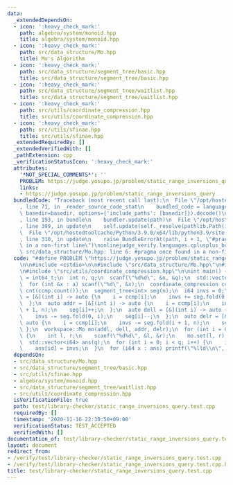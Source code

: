 ```yaml
---
data:
  _extendedDependsOn:
  - icon: ':heavy_check_mark:'
    path: algebra/system/monoid.hpp
    title: algebra/system/monoid.hpp
  - icon: ':heavy_check_mark:'
    path: src/data_structure/Mo.hpp
    title: Mo's Algorithm
  - icon: ':heavy_check_mark:'
    path: src/data_structure/segment_tree/basic.hpp
    title: src/data_structure/segment_tree/basic.hpp
  - icon: ':heavy_check_mark:'
    path: src/data_structure/segment_tree/waitlist.hpp
    title: src/data_structure/segment_tree/waitlist.hpp
  - icon: ':heavy_check_mark:'
    path: src/utils/coordinate_compression.hpp
    title: src/utils/coordinate_compression.hpp
  - icon: ':heavy_check_mark:'
    path: src/utils/sfinae.hpp
    title: src/utils/sfinae.hpp
  _extendedRequiredBy: []
  _extendedVerifiedWith: []
  _pathExtension: cpp
  _verificationStatusIcon: ':heavy_check_mark:'
  attributes:
    '*NOT_SPECIAL_COMMENTS*': ''
    PROBLEM: https://judge.yosupo.jp/problem/static_range_inversions_query
    links:
    - https://judge.yosupo.jp/problem/static_range_inversions_query
  bundledCode: "Traceback (most recent call last):\n  File \"/opt/hostedtoolcache/Python/3.9.0/x64/lib/python3.9/site-packages/onlinejudge_verify/documentation/build.py\"\
    , line 71, in _render_source_code_stat\n    bundled_code = language.bundle(stat.path,\
    \ basedir=basedir, options={'include_paths': [basedir]}).decode()\n  File \"/opt/hostedtoolcache/Python/3.9.0/x64/lib/python3.9/site-packages/onlinejudge_verify/languages/cplusplus.py\"\
    , line 193, in bundle\n    bundler.update(path)\n  File \"/opt/hostedtoolcache/Python/3.9.0/x64/lib/python3.9/site-packages/onlinejudge_verify/languages/cplusplus_bundle.py\"\
    , line 399, in update\n    self.update(self._resolve(pathlib.Path(included), included_from=path))\n\
    \  File \"/opt/hostedtoolcache/Python/3.9.0/x64/lib/python3.9/site-packages/onlinejudge_verify/languages/cplusplus_bundle.py\"\
    , line 310, in update\n    raise BundleErrorAt(path, i + 1, \"#pragma once found\
    \ in a non-first line\")\nonlinejudge_verify.languages.cplusplus_bundle.BundleErrorAt:\
    \ src/data_structure/Mo.hpp: line 6: #pragma once found in a non-first line\n"
  code: "#define PROBLEM \"https://judge.yosupo.jp/problem/static_range_inversions_query\"\
    \n\n#include <cstdio>\n\n#include \"src/data_structure/Mo.hpp\"\n#include \"src/data_structure/segment_tree/basic.hpp\"\
    \n#include \"src/utils/coordinate_compression.hpp\"\n\nint main() {\n  using i64\
    \ = int64_t;\n  int n, q;\n  scanf(\"%d%d\", &n, &q);\n  std::vector<int> a(n);\n\
    \  for (int &x : a) scanf(\"%d\", &x);\n  coordinate_compression ccmp(a);\n  std::vector<int>\
    \ cnt(ccmp.count());\n  segment_tree<int> seg(n);\n  i64 invs = 0;\n  auto addl\
    \ = [&](int i) -> auto {\n    i = ccmp[i];\n    invs += seg.fold(0, i);\n    seg[i]++;\n\
    \  };\n  auto addr = [&](int i) -> auto {\n    i = ccmp[i];\n    invs += seg.fold(i\
    \ + 1, n);\n    seg[i]++;\n  };\n  auto dell = [&](int i) -> auto {\n    i = ccmp[i];\n\
    \    invs -= seg.fold(0, i);\n    seg[i]--;\n  };\n  auto delr = [&](int i) ->\
    \ auto {\n    i = ccmp[i];\n    invs -= seg.fold(i + 1, n);\n    seg[i]--;\n \
    \ };\n  workspace::Mo mo(addl, dell, addr, delr);\n  for (int i = 0; i < q; i++)\
    \ {\n    int l, r;\n    scanf(\"%d%d\", &l, &r);\n    mo.set(l, r);\n  }\n  mo.make();\n\
    \  std::vector<i64> ans(q);\n  for (int i = 0; i < q; i++) {\n    int id = mo.process();\n\
    \    ans[id] = invs;\n  }\n  for (i64 x : ans) printf(\"%lld\\n\", x);\n}\n"
  dependsOn:
  - src/data_structure/Mo.hpp
  - src/data_structure/segment_tree/basic.hpp
  - src/utils/sfinae.hpp
  - algebra/system/monoid.hpp
  - src/data_structure/segment_tree/waitlist.hpp
  - src/utils/coordinate_compression.hpp
  isVerificationFile: true
  path: test/library-checker/static_range_inversions_query.test.cpp
  requiredBy: []
  timestamp: '2020-11-16 22:30:50+09:00'
  verificationStatus: TEST_ACCEPTED
  verifiedWith: []
documentation_of: test/library-checker/static_range_inversions_query.test.cpp
layout: document
redirect_from:
- /verify/test/library-checker/static_range_inversions_query.test.cpp
- /verify/test/library-checker/static_range_inversions_query.test.cpp.html
title: test/library-checker/static_range_inversions_query.test.cpp
---
```

